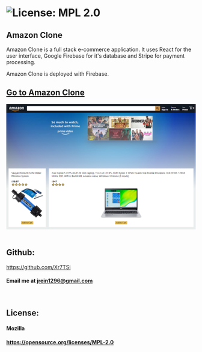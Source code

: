  # ![License: MPL 2.0](https://img.shields.io/badge/License-MPL%202.0-brightgreen.svg)


## Amazon Clone

Amazon Clone is a full stack e-commerce application.  It uses React for the user interface, Google Firebase for it's database and Stripe for payment processing.

Amazon Clone is deployed with Firebase.

## [Go to Amazon Clone](https://clone-14498.web.app/)

![amazon clone image](assets/Amazon-Clone.png)
&nbsp;

 ## Github: 
 https://github.com/Xr7TSi
 &nbsp;
  #### Email me at jrein1296@gmail.com
  &nbsp;


## License:
  #### Mozilla
  #### https://opensource.org/licenses/MPL-2.0